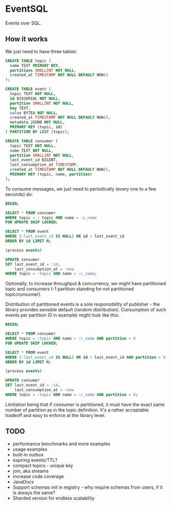 # EventSQL

Events over SQL.

## How it works

We just need to have three tables:
```sql
CREATE TABLE topic (
  name TEXT PRIMARY KEY,
  partitions SMALLINT NOT NULL,
  created_at TIMESTAMP NOT NULL DEFAULT NOW()
);

CREATE TABLE event (
  topic TEXT NOT NULL,
  id BIGSERIAL NOT NULL,
  partition SMALLINT NOT NULL,
  key TEXT,
  value BYTEA NOT NULL,
  created_at TIMESTAMP NOT NULL DEFAULT NOW(),
  metadata JSONB NOT NULL,
  PRIMARY KEY (topic, id)
) PARTITION BY LIST (topic);

CREATE TABLE consumer (
  topic TEXT NOT NULL,
  name TEXT NOT NULL,
  partition SMALLINT NOT NULL,
  last_event_id BIGINT,
  last_consumption_at TIMESTAMP,
  created_at TIMESTAMP NOT NULL DEFAULT NOW(),
  PRIMARY KEY (topic, name, partition)
);
```

To consume messages, we just need to periodically (every one to a few seconds) do:
```sql
BEGIN;

SELECT * FROM consumer 
WHERE topic = : topic AND name = :c_name 
FOR UPDATE SKIP LOCKED;

SELECT * FROM event
WHERE (:last_event_id IS NULL) OR id > last_event_id
ORDER BY id LIMIT N;

(process events)

UPDATE consumer 
SET last_event_id = :id,
    last_consumption_at = :now 
WHERE topic = :topic AND name = :c_name;
```

Optionally, to increase throughput & concurrency, we might have partitioned topic and consumers (-1 partition standing for not partitioned topic/consumer).

Distribution of partitioned events is a sole responsibility of publisher - the library provides sensible default (random distribution).
Consumption of such events per partition (0 in example) might look like this:
```sql
BEGIN;

SELECT * FROM consumer 
WHERE topic = :topic AND name = :c_name AND partition = 0 
FOR UPDATE SKIP LOCKED;

SELECT * FROM event
WHERE (:last_event_id IS NULL) OR id > last_event_id AND partition = 0
ORDER BY id LIMIT N;

(process events)

UPDATE consumer 
SET last_event_id = :id,
    last_consumption_at = :now
WHERE topic = :topic AND name = :c_name AND partition = 0;
```

Limitation being that if consumer is partitioned, it must have the exact same number of partition as in the topic
definition.
It's a rather acceptable tradeoff and easy to enforce at the library level.

## TODO

* performance benchmarks and more examples
* usage examples
* built-in outbox
* expiring events/TTL?
* compact topics - unique key
* join, aka streams
* increase code coverage
* JavaDocs
* Support schemas init in registry - why require schemas from users, if it is always the same?
* Sharded version for endless scalability

